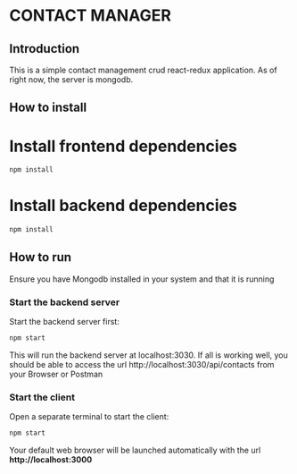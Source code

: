 # CONTACT MANAGER

## Introduction
This is a simple contact management crud react-redux application. As of right now, the server is mongodb.
##  How to install


# Install frontend dependencies
```bash
npm install
```
# Install backend dependencies

```bash
npm install
```



## How to run
Ensure you have Mongodb installed in your system and that it is running

### Start the backend server
Start the backend server first:

```bash
npm start
```
This will run the backend server at localhost:3030. If all is working well, you should be able to access the url http://localhost:3030/api/contacts from your Browser or Postman

### Start the client
Open a separate terminal to start the client:

```bash
npm start
```

Your default web browser will be launched automatically with the url **http://localhost:3000**
